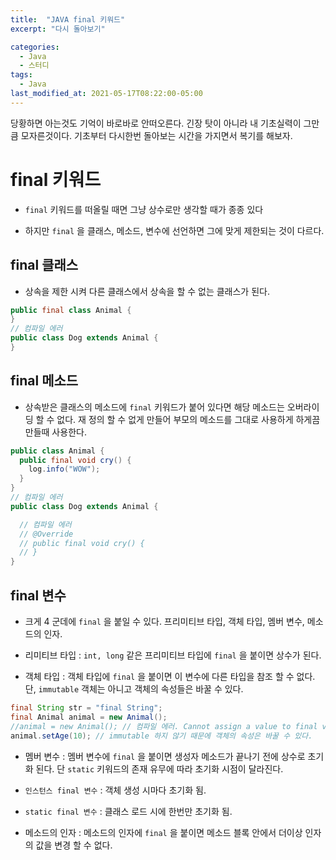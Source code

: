 ```yaml
---
title:  "JAVA final 키워드"
excerpt: "다시 돌아보기"

categories:
  - Java
  - 스터디
tags:
  - Java
last_modified_at: 2021-05-17T08:22:00-05:00
---
```




당황하면 아는것도 기억이 바로바로 안떠오른다.
긴장 탓이 아니라 내 기초실력이 그만큼 모자른것이다.
기초부터 다시한번 돌아보는 시간을 가지면서 복기를 해보자.

# final 키워드

- `final` 키워드를 떠올릴 때면 그냥 상수로만 생각할 때가 종종 있다 

- 하지만 `final` 을 클래스, 메소드, 변수에 선언하면 그에 맞게 제한되는 것이 다르다.


## final 클래스

- 상속을 제한 시켜 다른 클래스에서 상속을 할 수 없는 클래스가 된다.

```java
public final class Animal {
}
// 컴파일 에러
public class Dog extends Animal {
}
```


## final 메소드

- 상속받은 클래스의 메소드에 `final` 키워드가 붙어 있다면 해당 메소드는 오버라이딩 할 수 없다. 재 정의 할 수 없게 만들어 부모의 메소드를 그대로 사용하게 하게끔 만들때 사용한다.

```java
public class Animal {
  public final void cry() {
    log.info("WOW");
  }
}
// 컴파일 에러
public class Dog extends Animal {

  // 컴파일 에러
  // @Override
  // public final void cry() {
  // }
}
```


## final 변수

- 크게 4 군데에 `final` 을 붙일 수 있다. 프리미티브 타입, 객체 타입, 멤버 변수, 메소드의 인자.

- 리미티브 타입 : `int, long` 같은 프리미티브 타입에 `final` 을 붙이면 상수가 된다.

- 객체 타입 : 객체 타입에 `final` 을 붙이면 이 변수에 다른 타입을 참조 할 수 없다. 단, `immutable` 객체는 아니고 객체의 속성들은 바꿀 수 있다.

```java
final String str = "final String";
final Animal animal = new Animal();
//animal = new Animal(); // 컴파일 에러. Cannot assign a value to final variable 'animal'
animal.setAge(10); // immutable 하지 않기 때문에 객체의 속성은 바꿀 수 있다.
```

- 멤버 변수 : 멤버 변수에 `final` 을 붙이면 생성자 메소드가 끝나기 전에 상수로 초기화 된다. 단 `static` 키워드의 존재 유무에 따라 초기화 시점이 달라진다.

- `인스턴스 final 변수` : 객체 생성 시마다 초기화 됨.

- `static final 변수` : 클래스 로드 시에 한번만 초기화 됨.

- 메소드의 인자 : 메소드의 인자에 `final` 을 붙이면 메소드 블록 안에서 더이상 인자의 값을 변경 할 수 없다.

